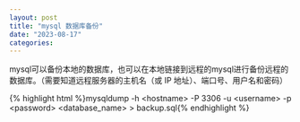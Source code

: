 ```yaml
---
layout: post
title: "mysql 数据库备份"
date: "2023-08-17"
categories: 
---
```

<p>mysql可以备份本地的数据库，也可以在本地链接到远程的mysql进行备份远程的数据库。（需要知道远程服务器的主机名（或 IP 地址）、端口号、用户名和密码）</p>
{% highlight html %}mysqldump -h &lt;hostname&gt; -P 3306 -u &lt;username&gt; -p &lt;password&gt; &lt;database_name&gt; &gt; backup.sql{% endhighlight %}
